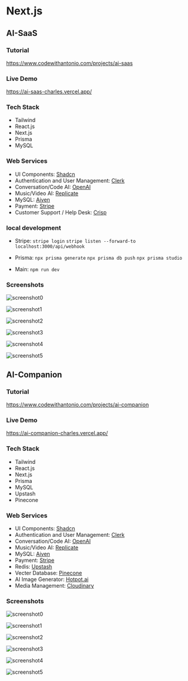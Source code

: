 # Next.js

## AI-SaaS

### Tutorial

https://www.codewithantonio.com/projects/ai-saas

### Live Demo

https://ai-saas-charles.vercel.app/

### Tech Stack

- Tailwind
- React.js
- Next.js
- Prisma
- MySQL

### Web Services

- UI Components: [Shadcn](https://ui.shadcn.com/)
- Authentication and User Management: [Clerk](https://clerk.com/)
- Conversation/Code AI: [OpenAI](https://openai.com/)
- Music/Video AI: [Replicate](https://replicate.com/)
- MySQL: [Aiven](https://aiven.io/)
- Payment: [Stripe](https://stripe.com/)
- Customer Support / Help Desk: [Crisp](https://crisp.chat/en/)

### local development

- Stripe: 
`stripe login`
`stripe listen --forward-to localhost:3000/api/webhook`

- Prisma:
`npx prisma generate`
`npx prisma db push`
`npx prisma studio`

- Main: 
`npm run dev`

### Screenshots

![screenshot0](screenshots/ai-saas/screenshot0.png)

![screenshot1](screenshots/ai-saas/screenshot1.png)

![screenshot2](screenshots/ai-saas/screenshot2.png)

![screenshot3](screenshots/ai-saas/screenshot3.png)

![screenshot4](screenshots/ai-saas/screenshot4.png)

![screenshot5](screenshots/ai-saas/screenshot5.png)

## AI-Companion

### Tutorial

https://www.codewithantonio.com/projects/ai-companion

### Live Demo

https://ai-companion-charles.vercel.app/

### Tech Stack

- Tailwind
- React.js
- Next.js
- Prisma
- MySQL
- Upstash
- Pinecone

### Web Services

- UI Components: [Shadcn](https://ui.shadcn.com/)
- Authentication and User Management: [Clerk](https://clerk.com/)
- Conversation/Code AI: [OpenAI](https://openai.com/)
- Music/Video AI: [Replicate](https://replicate.com/)
- MySQL: [Aiven](https://aiven.io/)
- Payment: [Stripe](https://stripe.com/)
- Redis: [Upstash](https://upstash.com/)
- Vecter Database: [Pinecone](https://www.pinecone.io/)
- AI Image Generator: [Hotpot.ai](https://hotpot.ai/)
- Media Management: [Cloudinary](https://cloudinary.com/)

### Screenshots

![screenshot0](screenshots/ai-companion/screenshot0.png)

![screenshot1](screenshots/ai-companion/screenshot1.png)

![screenshot2](screenshots/ai-companion/screenshot2.png)

![screenshot3](screenshots/ai-companion/screenshot3.png)

![screenshot4](screenshots/ai-companion/screenshot4.png)

![screenshot5](screenshots/ai-companion/screenshot5.png)


